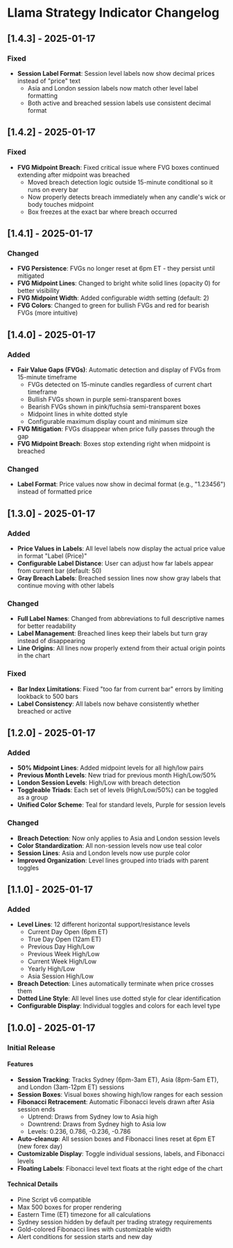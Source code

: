 # Llama Strategy Indicator Changelog

## [1.4.3] - 2025-01-17

### Fixed
- **Session Label Format**: Session level labels now show decimal prices instead of "price" text
  - Asia and London session labels now match other level label formatting
  - Both active and breached session labels use consistent decimal format

## [1.4.2] - 2025-01-17

### Fixed
- **FVG Midpoint Breach**: Fixed critical issue where FVG boxes continued extending after midpoint was breached
  - Moved breach detection logic outside 15-minute conditional so it runs on every bar
  - Now properly detects breach immediately when any candle's wick or body touches midpoint
  - Box freezes at the exact bar where breach occurred

## [1.4.1] - 2025-01-17

### Changed
- **FVG Persistence**: FVGs no longer reset at 6pm ET - they persist until mitigated
- **FVG Midpoint Lines**: Changed to bright white solid lines (opacity 0) for better visibility
- **FVG Midpoint Width**: Added configurable width setting (default: 2)
- **FVG Colors**: Changed to green for bullish FVGs and red for bearish FVGs (more intuitive)

## [1.4.0] - 2025-01-17

### Added
- **Fair Value Gaps (FVGs)**: Automatic detection and display of FVGs from 15-minute timeframe
  - FVGs detected on 15-minute candles regardless of current chart timeframe
  - Bullish FVGs shown in purple semi-transparent boxes
  - Bearish FVGs shown in pink/fuchsia semi-transparent boxes
  - Midpoint lines in white dotted style
  - Configurable maximum display count and minimum size
- **FVG Mitigation**: FVGs disappear when price fully passes through the gap
- **FVG Midpoint Breach**: Boxes stop extending right when midpoint is breached

### Changed
- **Label Format**: Price values now show in decimal format (e.g., "1.23456") instead of formatted price

## [1.3.0] - 2025-01-17

### Added
- **Price Values in Labels**: All level labels now display the actual price value in format "Label (Price)"
- **Configurable Label Distance**: User can adjust how far labels appear from current bar (default: 50)
- **Gray Breach Labels**: Breached session lines now show gray labels that continue moving with other labels

### Changed
- **Full Label Names**: Changed from abbreviations to full descriptive names for better readability
- **Label Management**: Breached lines keep their labels but turn gray instead of disappearing
- **Line Origins**: All lines now properly extend from their actual origin points in the chart

### Fixed
- **Bar Index Limitations**: Fixed "too far from current bar" errors by limiting lookback to 500 bars
- **Label Consistency**: All labels now behave consistently whether breached or active

## [1.2.0] - 2025-01-17

### Added
- **50% Midpoint Lines**: Added midpoint levels for all high/low pairs
- **Previous Month Levels**: New triad for previous month High/Low/50%
- **London Session Levels**: High/Low with breach detection
- **Toggleable Triads**: Each set of levels (High/Low/50%) can be toggled as a group
- **Unified Color Scheme**: Teal for standard levels, Purple for session levels

### Changed
- **Breach Detection**: Now only applies to Asia and London session levels
- **Color Standardization**: All non-session levels now use teal color
- **Session Lines**: Asia and London levels now use purple color
- **Improved Organization**: Level lines grouped into triads with parent toggles

## [1.1.0] - 2025-01-17

### Added
- **Level Lines**: 12 different horizontal support/resistance levels
  - Current Day Open (6pm ET)
  - True Day Open (12am ET)
  - Previous Day High/Low
  - Previous Week High/Low
  - Current Week High/Low
  - Yearly High/Low
  - Asia Session High/Low
- **Breach Detection**: Lines automatically terminate when price crosses them
- **Dotted Line Style**: All level lines use dotted style for clear identification
- **Configurable Display**: Individual toggles and colors for each level type

## [1.0.0] - 2025-01-17

### Initial Release

#### Features
- **Session Tracking**: Tracks Sydney (6pm-3am ET), Asia (8pm-5am ET), and London (3am-12pm ET) sessions
- **Session Boxes**: Visual boxes showing high/low ranges for each session
- **Fibonacci Retracement**: Automatic Fibonacci levels drawn after Asia session ends
  - Uptrend: Draws from Sydney low to Asia high
  - Downtrend: Draws from Sydney high to Asia low
  - Levels: 0.236, 0.786, -0.236, -0.786
- **Auto-cleanup**: All session boxes and Fibonacci lines reset at 6pm ET (new forex day)
- **Customizable Display**: Toggle individual sessions, labels, and Fibonacci levels
- **Floating Labels**: Fibonacci level text floats at the right edge of the chart

#### Technical Details
- Pine Script v6 compatible
- Max 500 boxes for proper rendering
- Eastern Time (ET) timezone for all calculations
- Sydney session hidden by default per trading strategy requirements
- Gold-colored Fibonacci lines with customizable width
- Alert conditions for session starts and new day